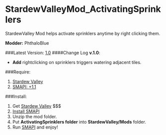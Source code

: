 # StardewValleyMod_ActivatingSprinklers
StardewValley Mod helps activate sprinklers anytime by right clicking them.

**Modder:** PhthaloBlue

###Latest Version: [1.0](https://github.com/lambui/StardewValleyMod_OmniFarm/releases)
####Change Log **v.1.0**:
+ **Add** rightclicking on sprinklers triggers watering adjacent tiles.

###Require:  
1. [Stardew Valley](http://store.steampowered.com/app/413150/)
2. [SMAPI: +1.1](https://github.com/ClxS/SMAPI/releases)

###Install:  
1. Get [Stardew Valley](http://store.steampowered.com/app/413150/) $$$
2. [Install SMAPI](http://canimod.com/guides/using-mods#installing-smapi)
4. Unzip the mod folder.
5. Put **ActivatingSprinklers folder** into **StardewValley/Mods** folder. 
6. Run [SMAPI](http://canimod.com/guides/using-mods#installing-smapi) and enjoy!
